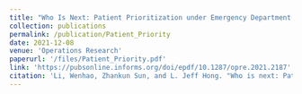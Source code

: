 ```yaml
---
title: "Who Is Next: Patient Prioritization under Emergency Department Blocking"
collection: publications
permalink: /publication/Patient_Priority
date: 2021-12-08
venue: 'Operations Research'
paperurl: '/files/Patient_Priority.pdf'
link: 'https://pubsonline.informs.org/doi/epdf/10.1287/opre.2021.2187'
citation: 'Li, Wenhao, Zhankun Sun, and L. Jeff Hong. "Who is next: Patient prioritization under emergency department blocking." Operations Research (2021).'
---
```

